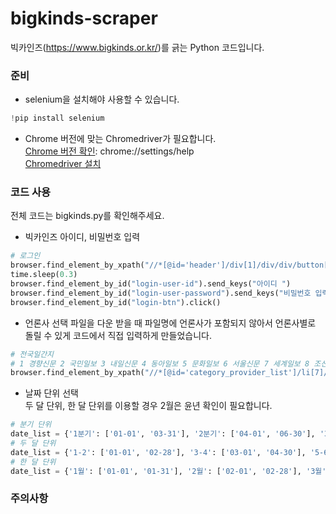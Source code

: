 # bigkinds-scraper
빅카인즈(https://www.bigkinds.or.kr/)를 긁는 Python 코드입니다.

### 준비
+ selenium을 설치해야 사용할 수 있습니다.
```python
!pip install selenium
```

+ Chrome 버전에 맞는 Chromedriver가 필요합니다.   
<a href="chrome://settings/help">Chrome 버전 확인</a>: chrome://settings/help       
<a href="https://chromedriver.chromium.org/downloads">Chromedriver 설치</a>       

### 코드 사용
전체 코드는 bigkinds.py를 확인해주세요.    

+ 빅카인즈 아이디, 비밀번호 입력
```python
# 로그인
browser.find_element_by_xpath("//*[@id='header']/div[1]/div/div/button[1]").click()
time.sleep(0.3)
browser.find_element_by_id("login-user-id").send_keys("아이디 ")
browser.find_element_by_id("login-user-password").send_keys("비밀번호 입력")
browser.find_element_by_id("login-btn").click()
```   

+ 언론사 선택
파일을 다운 받을 때 파일명에 언론사가 포함되지 않아서 언론사별로 돌릴 수 있게 코드에서 직접 입력하게 만들었습니다.
```python
# 전국일간지
# 1 경향신문 2 국민일보 3 내일신문 4 동아일보 5 문화일보 6 서울신문 7 세계일보 8 조선일보 9 중앙일보 10 한겨레 11 한국일보
browser.find_element_by_xpath("//*[@id='category_provider_list']/li[7]/span/label").click()
```   

+ 날짜 단위 선택   
두 달 단위, 한 달 단위를 이용할 경우 2월은 윤년 확인이 필요합니다.
```python
# 분기 단위
date_list = {'1분기': ['01-01', '03-31'], '2분기': ['04-01', '06-30'], '3분기': ['07-01', '09-30'], '4분기': ['10-01', '12-31']}
# 두 달 단위
date_list = {'1-2': ['01-01', '02-28'], '3-4': ['03-01', '04-30'], '5-6': ['05-01', '06-30'], '7-8': ['07-01', '08-31'], '9-10': ['09-01', '10-31'], '11-12': ['11-01', '12-31']}
# 한 달 단위
date_list = {'1월': ['01-01', '01-31'], '2월': ['02-01', '02-28'], '3월': ['03-01', '03-31'], '4월': ['04-01', '04-30'], '5월': ['05-01', '05-31'], '6월': ['06-01', '06-30'], '7월': ['07-01', '07-31'], '8월': ['08-01', '08-31'], '9월': ['09-01', '09-30'], '10월': ['10-01', '10-31'], '11월': ['11-01', '11-30'], '12월': ['12-01', '12-31']}
```   

### 주의사항


